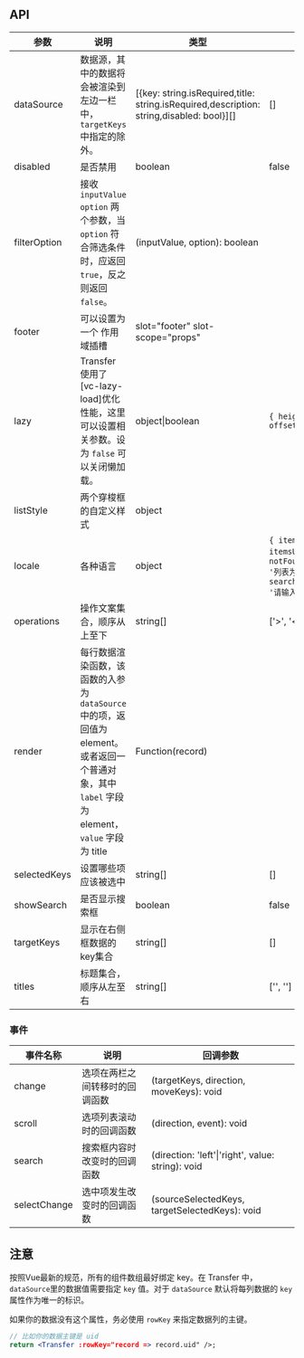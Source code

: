 ## API

| 参数 | 说明 | 类型 | 默认值 |
| --- | --- | --- | --- |
| dataSource | 数据源，其中的数据将会被渲染到左边一栏中，`targetKeys` 中指定的除外。 | \[{key: string.isRequired,title: string.isRequired,description: string,disabled: bool}\]\[] | \[] |
| disabled | 是否禁用 | boolean | false |
| filterOption | 接收 `inputValue` `option` 两个参数，当 `option` 符合筛选条件时，应返回 `true`，反之则返回 `false`。 | (inputValue, option): boolean |  |
| footer | 可以设置为一个 作用域插槽 | slot="footer" slot-scope="props" |  |
| lazy | Transfer 使用了 [vc-lazy-load]优化性能，这里可以设置相关参数。设为 `false` 可以关闭懒加载。 | object\|boolean | `{ height: 32, offset: 32 }` |
| listStyle | 两个穿梭框的自定义样式 | object |  |
| locale | 各种语言 | object | `{ itemUnit: '项', itemsUnit: '项', notFoundContent: '列表为空', searchPlaceholder: '请输入搜索内容' }` |
| operations | 操作文案集合，顺序从上至下 | string\[] | ['>', '<'] |
| render | 每行数据渲染函数，该函数的入参为 `dataSource` 中的项，返回值为 element。或者返回一个普通对象，其中 `label` 字段为 element，`value` 字段为 title | Function(record) |  |
| selectedKeys | 设置哪些项应该被选中 | string\[] | \[] |
| showSearch | 是否显示搜索框 | boolean | false |
| targetKeys | 显示在右侧框数据的key集合 | string\[] | \[] |
| titles | 标题集合，顺序从左至右 | string\[] | ['', ''] |

### 事件
| 事件名称 | 说明 | 回调参数 |
| --- | --- | --- |
| change | 选项在两栏之间转移时的回调函数 | (targetKeys, direction, moveKeys): void |  |
| scroll | 选项列表滚动时的回调函数 | (direction, event): void |  |
| search | 搜索框内容时改变时的回调函数 | (direction: 'left'\|'right', value: string): void | - |
| selectChange | 选中项发生改变时的回调函数 | (sourceSelectedKeys, targetSelectedKeys): void |  |

## 注意

按照Vue最新的规范，所有的组件数组最好绑定 key。在 Transfer 中，`dataSource`里的数据值需要指定 `key` 值。对于 `dataSource` 默认将每列数据的 `key` 属性作为唯一的标识。

如果你的数据没有这个属性，务必使用 `rowKey` 来指定数据列的主键。

```jsx
// 比如你的数据主键是 uid
return <Transfer :rowKey="record => record.uid" />;
```

